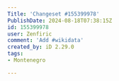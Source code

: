 ```yaml
---
Title: 'Changeset #155399978'
PublishDate: 2024-08-18T07:38:15Z
id: 155399978
user: Zenfiric
comment: 'Add #wikidata'
created_by: iD 2.29.0
tags:
- Montenegro

---
```

